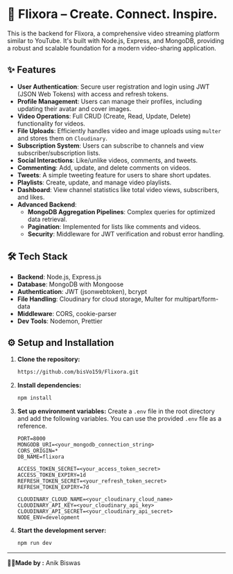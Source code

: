 # 🎥 Flixora – Create. Connect. Inspire.

This is the backend for Flixora, a comprehensive video streaming platform similar to YouTube. It's built with Node.js, Express, and MongoDB, providing a robust and scalable foundation for a modern video-sharing application.

## ✨ Features

-   **User Authentication**: Secure user registration and login using JWT (JSON Web Tokens) with access and refresh tokens.
-   **Profile Management**: Users can manage their profiles, including updating their avatar and cover images.
-   **Video Operations**: Full CRUD (Create, Read, Update, Delete) functionality for videos.
-   **File Uploads**: Efficiently handles video and image uploads using `multer` and stores them on `Cloudinary`.
-   **Subscription System**: Users can subscribe to channels and view subscriber/subscription lists.
-   **Social Interactions**: Like/unlike videos, comments, and tweets.
-   **Commenting**: Add, update, and delete comments on videos.
-   **Tweets**: A simple tweeting feature for users to share short updates.
-   **Playlists**: Create, update, and manage video playlists.
-   **Dashboard**: View channel statistics like total video views, subscribers, and likes.
-   **Advanced Backend**:
    -   **MongoDB Aggregation Pipelines**: Complex queries for optimized data retrieval.
    -   **Pagination**: Implemented for lists like comments and videos.
    -   **Security**: Middleware for JWT verification and robust error handling.

## 🛠️ Tech Stack

-   **Backend**: Node.js, Express.js
-   **Database**: MongoDB with Mongoose
-   **Authentication**: JWT (jsonwebtoken), bcrypt
-   **File Handling**: Cloudinary for cloud storage, Multer for multipart/form-data
-   **Middleware**: CORS, cookie-parser
-   **Dev Tools**: Nodemon, Prettier

## ⚙️ Setup and Installation

1.  **Clone the repository:**
    ```sh
    https://github.com/bisVo159/Flixora.git
    ```

2.  **Install dependencies:**
    ```sh
    npm install
    ```

3.  **Set up environment variables:**
    Create a `.env` file in the root directory and add the following variables. You can use the provided `.env` file as a reference.

    ```env
    PORT=8000
    MONGODB_URI=<your_mongodb_connection_string>
    CORS_ORIGIN=*
    DB_NAME=flixora

    ACCESS_TOKEN_SECRET=<your_access_token_secret>
    ACCESS_TOKEN_EXPIRY=1d
    REFRESH_TOKEN_SECRET=<your_refresh_token_secret>
    REFRESH_TOKEN_EXPIRY=7d

    CLOUDINARY_CLOUD_NAME=<your_cloudinary_cloud_name>
    CLOUDINARY_API_KEY=<your_cloudinary_api_key>
    CLOUDINARY_API_SECRET=<your_cloudinary_api_secret>
    NODE_ENV=development
    ```

4.  **Start the development server:**
    ```sh
    npm run dev
    ```

---
**👨‍💻Made by :** Anik Biswas